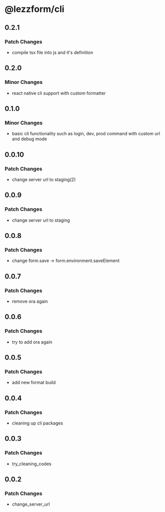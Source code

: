 # @lezzform/cli

## 0.2.1

### Patch Changes

- compile tsx file into js and it's definition

## 0.2.0

### Minor Changes

- react native cli support with custom formatter

## 0.1.0

### Minor Changes

- basic cli functionality such as login, dev, prod command with custom url and debug mode

## 0.0.10

### Patch Changes

- change server url to staging(2)

## 0.0.9

### Patch Changes

- change server url to staging

## 0.0.8

### Patch Changes

- change form.save -> form.environment.saveElement

## 0.0.7

### Patch Changes

- remove ora again

## 0.0.6

### Patch Changes

- try to add ora again

## 0.0.5

### Patch Changes

- add new format build

## 0.0.4

### Patch Changes

- cleaning up cli packages

## 0.0.3

### Patch Changes

- try_cleaning_codes

## 0.0.2

### Patch Changes

- change_server_url
